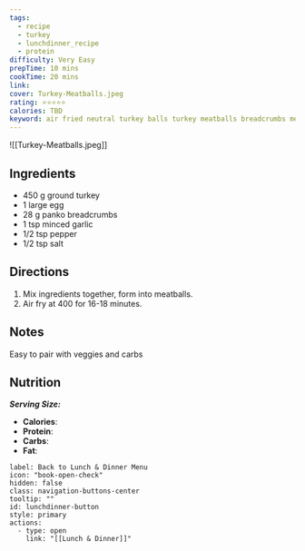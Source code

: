 ```yaml
---
tags:
  - recipe
  - turkey
  - lunchdinner_recipe
  - protein
difficulty: Very Easy
prepTime: 10 mins
cookTime: 20 mins
link: 
cover: Turkey-Meatballs.jpeg
rating: ⭐️⭐️⭐️⭐️⭐️
calories: TBD
keyword: air fried neutral turkey balls turkey meatballs breadcrumbs meatball
---
```


![[Turkey-Meatballs.jpeg]]


## Ingredients
- 450 g ground turkey
- 1 large egg
- 28 g panko breadcrumbs
- 1 tsp minced garlic
- 1/2 tsp pepper
- 1/2 tsp salt

## Directions
1. Mix ingredients together, form into meatballs. 
2. Air fry at 400 for 16-18 minutes.

## Notes
Easy to pair with veggies and carbs

## Nutrition
***Serving Size:***
- **Calories**: 
- **Protein**: 
- **Carbs**:
- **Fat**: 


```meta-bind-button
label: Back to Lunch & Dinner Menu
icon: "book-open-check"
hidden: false
class: navigation-buttons-center
tooltip: ""
id: lunchdinner-button
style: primary
actions:
  - type: open
    link: "[[Lunch & Dinner]]"

```
 
